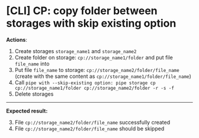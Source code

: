 # [CLI] CP: copy folder between storages with skip existing option

**Actions**:
1.  Create storages `storage_name1` and `storage_name2`
2.  Create folder on storage: `cp://storage_name1/folder` and put file `file_name` into
3.  Put file `file_name` to storage: `cp://storage_name2/folder/file_name` (create with the same content as `cp://storage_name1/folder/file_name`)
4.	Call `pipe with --skip-existing option: pipe storage cp cp://storage_name1/folder cp://storage_name2/folder -r -s -f`
5.  Delete storages

***
**Expected result:**

3.	File `cp://storage_name2/folder/file_name` successfully created
4.	File `cp://storage_name2/folder/file_name` should be skipped